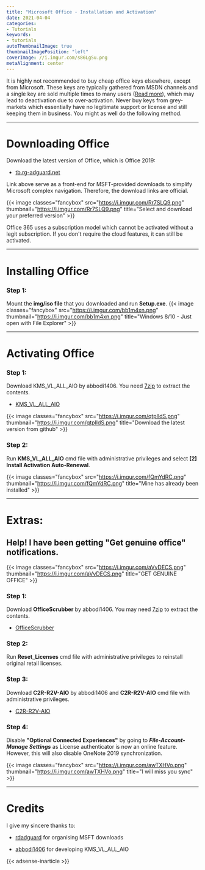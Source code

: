 ```yaml
---
title: "Microsoft Office - Installation and Activation"
date: 2021-04-04
categories:
- Tutorials
keywords:
- tutorials
autoThumbnailImage: true
thumbnailImagePosition: "left"
coverImage: //i.imgur.com/s86LgSu.png
metaAlignment: center
---
```

It is highly not recommended to buy cheap office keys elsewhere, except from Microsoft. These keys are typically gathered from MSDN channels and a single key are sold multiple times to many users ([Read more](https://www.reddit.com/r/windows/comments/b7jolc/is_cheap_windows_10_licenses_lifetime_or_one_time/ejshgai/)), which may lead to deactivation due to over-activation. Never buy keys from grey-markets which essentially have no legitimate support or license and still keeping them in business. You might as well do the following method.
<!--more-->

---
# Downloading Office

Download the latest version of Office, which is Office 2019:
* [tb.rg-adguard.net](https://tb.rg-adguard.net/public.php)

Link above serve as a front-end for MSFT-provided downloads to simplify Microsoft complex navigation. Therefore, the download links are official.

{{< image classes="fancybox" src="https://i.imgur.com/Rr7SLQ9.png" thumbnail="https://i.imgur.com/Rr7SLQ9.png" title="Select and download your preferred version" >}}

Office 365 uses a subscription model which cannot be activated without a legit subscription. If you don't require the cloud features, it can still be activated.

---
# Installing Office
### Step 1:
Mount the **img/iso file** that you downloaded and run **Setup.exe**.
{{< image classes="fancybox" src="https://i.imgur.com/bb1m4xn.png" thumbnail="https://i.imgur.com/bb1m4xn.png" title="Windows 8/10 - Just open with File Explorer" >}}

---
# Activating Office
### Step 1:
Download KMS_VL_ALL_AIO by abbodi1406. You need [7zip](https://www.7-zip.org/) to extract the contents.
* [KMS_VL_ALL_AIO](https://github.com/abbodi1406/KMS_VL_ALL_AIO/releases/latest)

{{< image classes="fancybox" src="https://i.imgur.com/qtpIldS.png" thumbnail="https://i.imgur.com/qtpIldS.png" title="Download the latest version from github" >}}

### Step 2:
Run **KMS_VL_ALL_AIO** cmd file with administrative privileges and select **[2] Install Activation Auto-Renewal**.

{{< image classes="fancybox" src="https://i.imgur.com/fQmYdRC.png" thumbnail="https://i.imgur.com/fQmYdRC.png" title="Mine has already been installed" >}}

---
# Extras:
## Help! I have been getting "Get genuine office" notifications.
{{< image classes="fancybox" src="https://i.imgur.com/aVvDECS.png" thumbnail="https://i.imgur.com/aVvDECS.png" title="GET GENUINE OFFICE" >}}

### Step 1:
Download **OfficeScrubber** by abbodi1406. You may need [7zip](https://www.7-zip.org/) to extract the contents.
* [OfficeScrubber](https://github.com/abbodi1406/WHD/raw/master/scripts/OfficeScrubber_5f.7z)

### Step 2:
Run **Reset_Licenses** cmd file with administrative privileges to reinstall original retail licenses.

### Step 3:
Download **C2R-R2V-AIO** by abbodi1406 and **C2R-R2V-AIO** cmd file with administrative privileges. 
* [C2R-R2V-AIO](https://github.com/abbodi1406/C2R-R2V-AIO/archive/refs/heads/master.zip)

### Step 4:
Disable **"Optional Connected Experiences"** by going to **_File-Account-Manage Settings_** as License authenticator is now an online feature. However, this will also disable OneNote 2019 synchronization. 

{{< image classes="fancybox" src="https://i.imgur.com/awTXHVo.png" thumbnail="https://i.imgur.com/awTXHVo.png" title="I will miss you sync" >}}

---
# Credits
I give my sincere thanks to:

* [rdadguard](https://twitter.com/rgadguard) for organising MSFT downloads

* [abbodi1406](https://github.com/abbodi1406) for developing KMS_VL_ALL_AIO

{{< adsense-inarticle >}}
